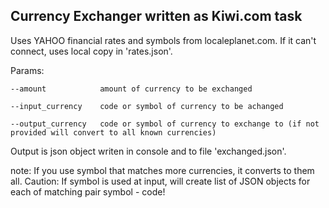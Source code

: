 ## Currency Exchanger written as Kiwi.com task

Uses YAHOO financial rates and symbols from localeplanet.com. If it can't connect, uses local copy in 'rates.json'.

Params:

	--amount			amount of currency to be exchanged
	
	--input_currency	code or symbol of currency to be achanged
	
	--output_currency	code or symbol of currency to exchange to (if not provided will convert to all known currencies)
	
Output is json object writen in console and to file 'exchanged.json'.

note: If you use symbol that matches more currencies, it converts to them all. Caution: If symbol is used at input, will create list of JSON objects for each of matching pair symbol - code!